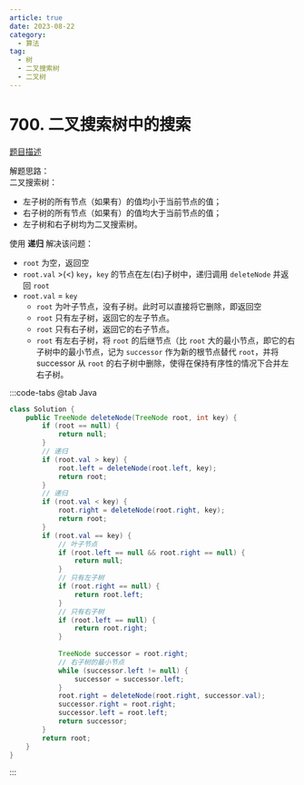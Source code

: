 ```yaml
---
article: true
date: 2023-08-22
category: 
  - 算法
tag: 
  - 树
  - 二叉搜索树
  - 二叉树
---
```


# 700. 二叉搜索树中的搜索

<Badge text="中等" type="warning" vertical="middle" />

[题目描述](https://leetcode.cn/problems/delete-node-in-a-bst/description/?envType=study-plan-v2&envId=leetcode-75)

解题思路：  
二叉搜索树：
- 左子树的所有节点（如果有）的值均小于当前节点的值；
- 右子树的所有节点（如果有）的值均大于当前节点的值；
- 左子树和右子树均为二叉搜索树。

使用 **递归** 解决该问题：
- `root` 为空，返回空
- `root.val` >(<) `key`，`key` 的节点在左(右)子树中，递归调用 `deleteNode` 并返回 `root`
- `root.val` = `key`
  - `root` 为叶子节点，没有子树。此时可以直接将它删除，即返回空
  - `root` 只有左子树，返回它的左子节点。
  - `root` 只有右子树，返回它的右子节点。
  - `root` 有左右子树，将 `root` 的后继节点（比 `root` 大的最小节点，即它的右子树中的最小节点，记为 `successor` 作为新的根节点替代 `root`，并将 successor 从 `root` 的右子树中删除，使得在保持有序性的情况下合并左右子树。

:::code-tabs
@tab Java
```java
class Solution {
    public TreeNode deleteNode(TreeNode root, int key) {
        if (root == null) {
            return null;
        }
        // 递归
        if (root.val > key) {
            root.left = deleteNode(root.left, key);
            return root;
        }
        // 递归
        if (root.val < key) {
            root.right = deleteNode(root.right, key);
            return root;
        }
        if (root.val == key) {
            // 叶子节点
            if (root.left == null && root.right == null) {
                return null;
            }
            // 只有左子树
            if (root.right == null) {
                return root.left;
            }
            // 只有右子树
            if (root.left == null) {
                return root.right;
            }
            
            TreeNode successor = root.right;
            // 右子树的最小节点
            while (successor.left != null) {
                successor = successor.left;
            }
            root.right = deleteNode(root.right, successor.val);
            successor.right = root.right;
            successor.left = root.left;
            return successor;
        }
        return root;
    }
}
```
:::
